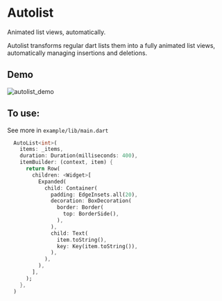 # Autolist

Animated list views, automatically.

Autolist transforms regular dart lists them into a fully
animated list views, automatically managing insertions and deletions.

## Demo

![autolist_demo](https://gitlab.com/benweitzman/autolist/uploads/b6c0666342803528d069474ad0b48fe7/autolist_demo.gif)
## To use:

See more in `example/lib/main.dart`

```dart
  AutoList<int>(
    items: _items,
    duration: Duration(milliseconds: 400),
    itemBuilder: (context, item) {
      return Row(
        children: <Widget>[
          Expanded(
            child: Container(
              padding: EdgeInsets.all(20),
              decoration: BoxDecoration(
                border: Border(
                  top: BorderSide(),
                ),
              ),
              child: Text(
                item.toString(),
                key: Key(item.toString()),
              ),
            ),
          ),
        ],
      );
    },
  )
```